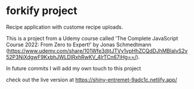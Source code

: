 # forkify project

Recipe application with custome recipe uploads.

This is a project from a Udemy course called 'The Complete JavaScript Course 2022:
From Zero to Expert!' by Jonas Schmedtmann (https://www.udemy.com/share/101Wfe3@tJTVy1vpHhZCQdDJhMBlalvS2v52P3NiXdgwF9KxbhJWLDIRxhRwKV_4IrTCn67iHg==/).

In future commits I will add my own touch to this project

check out the live version at https://shiny-entremet-9adc1c.netlify.app/

